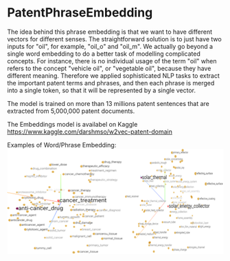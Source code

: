 # PatentPhraseEmbedding

The idea behind this phrase embedding is that we want to have different vectors for different senses. The straightforward solution is to just have two inputs for "oil", for example, "oil_o" and "oil_m".  We actually go beyond a single word embedding to do a better task of modelling complicated concepts. For instance, there is no individual usage of the term "oil" when refers to the concept "vehicle oil", or "vegetable oil", because they have different meaning.
Therefore we applied sophisticated NLP tasks to extract the important patent terms and phrases, and then each phrase is merged into a single token, so that it will be represented by a single vector. 

The model is trained on more than 13 millions patent sentences that are extracted from 5,000,000 patent documents.

The Embeddings model is availabel on Kaggle https://www.kaggle.com/darshmso/w2vec-patent-domain 

Examples of Word/Phrase Embedding: 
![arch_0000](https://github.com/sofean-mso/PatentPhraseEmbedding/blob/master/phraseEmbbs.png)

